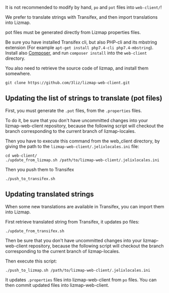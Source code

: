 
It is not recommended to modify by hand, `po` and `pot` files into `web-client/`!

We prefer to translate strings with Transifex, and then import translations
into Lizmap.

pot files must be generated directly from Lizmap properties files.


Be sure you have installed Transifex cli, but also PHP-cli and its mbstring extension
(For example `apt-get install php7.4-cli php7.4-mbstring`). Install also
[Composer](https://getcomposer.org/), and run `composer install` into
the `web-client` directory.

You also need to retrieve the source code of lizmap, and install them somewhere.

```
git clone https://github.com/3liz/lizmap-web-client.git
```


Updating the list of strings to translate (pot files)
-----------------------------------------------------

First, you must generate the `.pot` files, from the `.properties` files.

To do it, be sure that you don't have uncommitted changes into your lizmap-web-client
repository, because the following script will checkout the branch
corresponding to the current branch of lizmap-locales.

Then you have to execute this command from the web_client directory, by giving the 
path to the `lizmap-web-client/.jelixlocales.ini` file:

```
cd web-client/
./update_from_lizmap.sh /path/to/lizmap-web-client/.jelixlocales.ini
```

Then you push them to Transifex

```
./push_to_transifex.sh
```


Updating translated strings
---------------------------

When some new translations are available in Transifex, you can import them
into Lizmap.

First retrieve translated string from Transifex, it updates po files:

```
./update_from_transifex.sh
```

Then be sure that you don't have uncommitted changes into your lizmap-web-client
repository, because the following script will checkout the branch
corresponding to the current branch of lizmap-locales.

Then execute this script:

```
./push_to_lizmap.sh /path/to/lizmap-web-client/.jelixlocales.ini
```

It updates `.properties` files  into lizmap-web-client from `po` files. You can
then commit updated files into lizmap-web-client.
